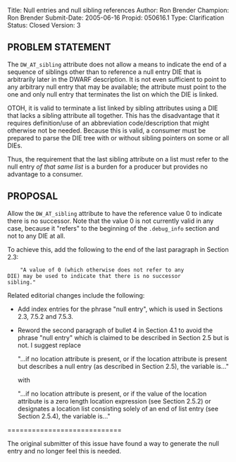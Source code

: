 Title:       Null entries and null sibling references
Author:      Ron Brender
Champion:    Ron Brender
Submit-Date: 2005-06-16
Propid:      050616.1
Type:        Clarification
Status:      Closed
Version:     3

PROBLEM STATEMENT
-----------------

The `DW_AT_sibling` attribute does not allow a means to indicate
the end of a sequence of siblings other than to reference a null
entry DIE that is arbitrarily later in the DWARF description. It
is not even sufficient to point to any arbitrary null entry that
may be available; the attribute must point to the one and only
null entry that terminates the list on which the DIE is linked.

OTOH, it is valid to terminate a list linked by sibling
attributes using a DIE that lacks a sibling attribute all
together. This has the disadvantage that it requires
definition/use of an abbreviation code/description that might
otherwise not be needed. Because this is valid, a consumer must be
prepared to parse the DIE tree with or without sibling pointers
on some or all DIEs.

Thus, the requirement that the last sibling attribute on a list
must refer to the null entry *of that same list* is a burden for
a producer but provides no advantage to a consumer.


PROPOSAL
--------

Allow the `DW_AT_sibling` attribute to have the reference value 0
to indicate there is no successor. Note that the value 0 is not
currently valid in any case, because it "refers" to the beginning
of the `.debug_info` section and not to any DIE at all.

To achieve this, add the following to the end of the last
paragraph in Section 2.3:

        "A value of 0 (which otherwise does not refer to any
    DIE) may be used to indicate that there is no successor
    sibling."

Related editorial changes include the following:

  - Add index entries for the phrase "null entry", which is used
    in Sections 2.3, 7.5.2 and 7.5.3.

  - Reword the second paragraph of bullet 4 in Section 4.1 to avoid
    the phrase "null entry" which is claimed to be described in
    Section 2.5 but is not. I suggest replace

    "...if no location attribute is present, or if the location
    attribute is present but describes a null entry (as described
    in Section 2.5), the variable is..."

    with

    "...if no location attribute is present, or if the value
    of the location attribute is a zero length location expression
    (see Section 2.5.2) or designates a location list consisting
    solely of an end of list entry (see Section 2.5.4), the
    variable is..."

============================

The original submitter of this issue have found a way to generate
the null entry and no longer feel this is needed. 
